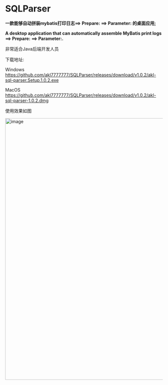 # SQLParser
**一款能够自动拼装mybatis打印日志==> Prepare: ==> Parameter: 的桌面应用;**

**A desktop application that can automatically assemble MyBatis print logs ==> Prepare: ==> Parameter:.**

非常适合Java后端开发人员

下载地址:

Windows https://github.com/akl7777777/SQLParser/releases/download/v1.0.2/akl-sql-parser.Setup.1.0.2.exe

MacOS https://github.com/akl7777777/SQLParser/releases/download/v1.0.2/akl-sql-parser-1.0.2.dmg

使用效果如图


<img width="836" alt="image" src="https://user-images.githubusercontent.com/84266551/224863547-4e25922a-8495-4f44-8ea3-ba291d11a46e.png">
